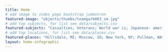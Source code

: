 ```yaml
---
title: Home
# add image to index page bootstrap jumbotron
featured-image: "objects/thumbs/teamgarb003_sm.jpg"
# add top subjects, for list see data/subjects.csv
featured-subjects: "Casualties; Veterans; World war ii; Japanese- american incarceration"
# add top locations, for list see data/places.csv
featured-places: "Hillsdale, MI; Moscow, ID; New York, NY; Pullman, WA"
layout: home-infographic
---
```


